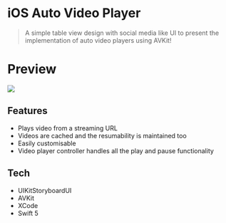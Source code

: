# iOS Auto Video Player
> A simple table view design with social media like UI to present the implementation of auto video players using AVKit!

# Preview
![](https://drive.google.com/uc?id=13nK2CPMxVHkNhXyrOxvULluLlQIocP76)

## Features

- Plays video from a streaming URL 
- Videos are cached and the resumability is maintained too
- Easily customisable
- Video player controller handles all the play and pause functionality

## Tech

- UIKitStoryboardUI
- AVKit
- XCode 
- Swift 5

